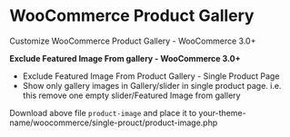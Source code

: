 # WooCommerce Product Gallery
Customize WooCommerce Product Gallery - WooCommerce 3.0+

**Exclude Featured Image From gallery - WooCommerce 3.0+**
+ Exclude Featured Image From Product Gallery - Single Product Page
+ Show only gallery images in Gallery/slider in single product page. i.e. this remove one empty slider/Featured Image from gallery

Download above file ```product-image``` and place it to your-theme-name/woocommerce/single-prouct/product-image.php

